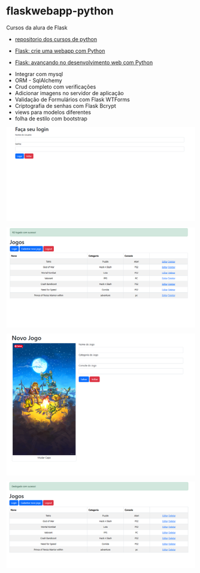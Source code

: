 # flaskwebapp-python
Cursos da alura de Flask


* [repositorio dos cursos de python](https://github.com/ronaldodeschain/python_alura)
  
* [Flask: crie uma webapp com Python](https://cursos.alura.com.br/course/flask-crie-webapp-python)

* [Flask: avançando no desenvolvimento web com Python](https://cursos.alura.com.br/course/flask-desenvolvimento-web)



- Integrar com mysql
- ORM - SqlAlchemy
- Crud completo com verificações
- Adicionar imagens no servidor de aplicação
- Validação de Formulários com Flask WTForms
- Criptografia de senhas com Flask Bcrypt
- views para modelos diferentes
- folha de estilo com bootstrap

![Login](image.png)

![Lista de Jogos](image-1.png)

![Novo Jogo](image-2.png)


![Logout](image-3.png)